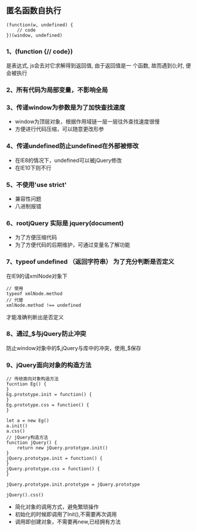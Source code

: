 ## 匿名函数自执行
```
(function(w, undefined) {
    // code
})(window, undefined)

```
### 1、(function {// code})
是表达式, js会去对它求解得到返回值, 由于返回值是一 个函数, 故而遇到();时, 便会被执行
### 2、所有代码为局部变量，不影响全局
### 3、传递window为参数是为了加快查找速度
- window为顶层对象，根据作用域链一层一层往外查找速度很慢
- 方便进行代码压缩，可以随意更改形参
### 4、传递undefined防止undefined在外部被修改
- 在IE8的情况下，undefined可以被jQuery修改
- 在IE10下则不行

### 5、不使用'use strict'
- 兼容性问题
- 八进制报错

### 6、rootjQuery 实际是 jquery(document)
- 为了方便压缩代码
- 为了方便代码的后期维护，可通过变量名了解功能

### 7、typeof undefined （返回字符串） 为了充分判断是否定义
在IE9的请xmlNode对象下
```
// 使用
typeof xmlNode.method
// 代替
xmlNode.method !== undefined
```
才能准确判断出是否定义

### 8、通过_$与jQuery防止冲突
防止window对象中的$,jQuery与库中的冲突，使用_$保存

### 9、jQuery面向对象的构造方法
```
// 传统面向对象构造方法
fucntion Eg() {
}
Eg.prototype.init = function() {
}
Eg.prototype.css = function() {
}

let a = new Eg()
a.init()
a.css()
// jQuery构造方法
function jQuery() {
    return new jQuery.prototype.init()    
}
jQuery.prototype.init = function() {
}
jQuery.prototype.css = function() {
}

jQuery.prototype.init.prototype = jQuery.prototype

jQuery().css()
```
- 简化对象的调用方式，避免繁琐操作
- 初始化的时候即调用了Init(),不需要再次调用
- 调用即创建对象，不需要再new,已经拥有方法